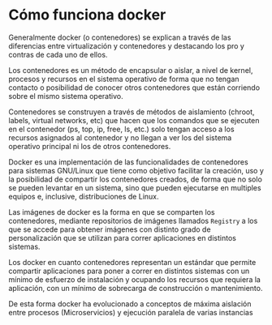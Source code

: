 # Cómo funciona docker

Generalmente docker (o contenedores) se explican a través de las diferencias entre virtualización y contenedores y destacando los pro y contras de cada uno de ellos.

Los contenedores es un método de encapsular o aislar, a nivel de kernel, procesos y recursos en el sistema operativo de forma que no tengan contacto o posibilidad de conocer otros contenedores que están corriendo sobre el mismo sistema operativo.

Contenedores se construyen a través de métodos de aislamiento (chroot, labels, virtual networks, etc) que hacen que los comandos que se ejecuten en el contenedor (ps, top, ip, free, ls, etc.) solo tengan acceso a los recursos asignados al contenedor y no llegan a ver los del sistema operativo principal ni los de otros contenedores.

Docker es una implementación de las funcionalidades de contenedores para sistemas GNU/Linux que tiene como objetivo facilitar la creación, uso y la posibilidad de compartir los contenedores creados, de forma que no solo se pueden levantar en un sistema, sino que pueden ejecutarse en multiples equipos e, inclusive, distribuciones de Linux.

Las imágenes de docker es la forma en que se comparten los contenedores, mediante repositorios de imágenes llamados `Registry` a los que se accede para obtener imágenes con distinto grado de personalización que se utilizan para correr aplicaciones en distintos sistemas. 

Los docker en cuanto contenedores representan un estándar que permite compartir aplicaciones para poner a correr en distintos sistemas con un mínimo de esfuerzo de instalación y ocupando los recursos que requiera la aplicación, con un mínimo de sobrecarga de construcción o mantenimiento. 

De esta forma docker ha evolucionado a conceptos de máxima aislación entre procesos (Microservicios) y ejecución paralela de varias instancias 


 
